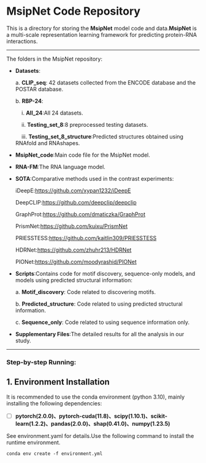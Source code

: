 # **MsipNet** Code Repository

This is a directory for storing the **MsipNet** model code and data.**MsipNet** is a multi-scale representation learning framework for predicting protein-RNA interactions.

---

The folders in the MsipNet repository:

- **Datasets**:
  
  a. **CLIP_seq**: 42 datasets collected from the ENCODE database and the POSTAR database.
  
  b. **RBP-24**:

  &nbsp;&nbsp;&nbsp;&nbsp;i. **All_24**:All 24 datasets.
    
  &nbsp;&nbsp;&nbsp;&nbsp;ii. **Testing_set_8**:8 preprocessed testing datasets.
    
  &nbsp;&nbsp;&nbsp;&nbsp;iii. **Testing_set_8_structure**:Predicted structures obtained using RNAfold and RNAshapes.

- **MsipNet_code**:Main code file for the MsipNet model.

- **RNA-FM**:The RNA language model.

- **SOTA**:Comparative methods used in the contrast experiments:
  
  iDeepE:https://github.com/xypan1232/iDeepE
  
  DeepCLIP:https://github.com/deepclip/deepclip
  
  GraphProt:https://github.com/dmaticzka/GraphProt
  
  PrismNet:https://github.com/kuixu/PrismNet
  
  PRIESSTESS:https://github.com/kaitlin309/PRIESSTESS
  
  HDRNet:https://github.com/zhuhr213/HDRNet
  
  PIONet:https://github.com/moodyrashid/PIONet

- **Scripts**:Contains code for motif discovery, sequence-only models, and models using predicted structural information:

  a. **Motif_discovery**: Code related to discovering motifs.
  
  b. **Predicted_structure**: Code related to using predicted structural information.
  
  c. **Sequence_only**: Code related to using sequence information only.

- **Supplementary Files**:The detailed results for all the analysis in our study.

---



### **Step-by-step Running:**

## 1. Environment Installation

It is recommended to use the conda environment (python 3.10), mainly installing the following dependencies:

- [ ] ​		**pytorch(2.0.0)、pytorch-cuda(11.8)、scipy(1.10.1)、scikit-learn(1.2.2)、pandas(2.0.0)、shap(0.41.0)、numpy(1.23.5)**

See environment.yaml for details.Use the following command to install the runtime environment.

```
conda env create -f environment.yml
```
